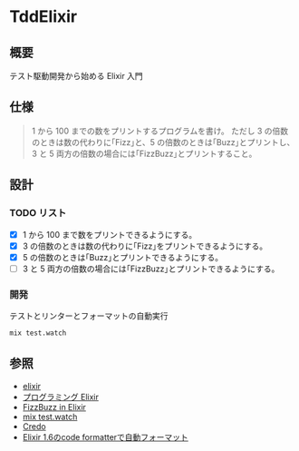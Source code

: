 # TddElixir

## 概要

テスト駆動開発から始める Elixir 入門

## 仕様

> 1 から 100 までの数をプリントするプログラムを書け。
> ただし 3 の倍数のときは数の代わりに｢Fizz｣と、5 の倍数のときは｢Buzz｣とプリントし、3 と 5 両方の倍数の場合には｢FizzBuzz｣とプリントすること。

## 設計

### TODO リスト

- [x] 1 から 100 まで数をプリントできるようにする。
- [x] 3 の倍数のときは数の代わりに｢Fizz｣をプリントできるようにする。
- [x] 5 の倍数のときは｢Buzz｣とプリントできるようにする。
- [ ] 3 と 5 両方の倍数の場合には｢FizzBuzz｣とプリントできるようにする。

### 開発

テストとリンターとフォーマットの自動実行

```bash
mix test.watch
```

## 参照

- [elixir](https://elixir-lang.org/)
- [プログラミング Elixir](https://www.amazon.co.jp/dp/B01KFCXP04/ref=dp-kindle-redirect?_encoding=UTF8&btkr=1)
- [FizzBuzz in Elixir](https://sublimecoding.com/fizzbuzz-in-elixir/)
- [mix test.watch](https://github.com/lpil/mix-test.watch)
- [Credo](https://github.com/rrrene/credo)
- [Elixir 1.6のcode formatterで自動フォーマット](https://qiita.com/shufo/items/f5e3ccd4892288449ff9)
